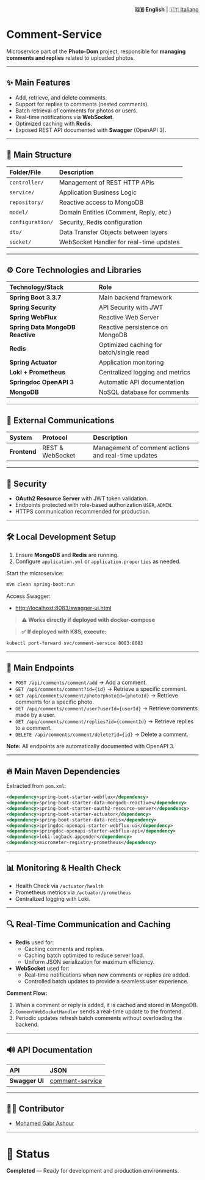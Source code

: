 <p align="right">
  <strong>🇬🇧 English</strong> |
  <a href="./README.md">🇮🇹 Italiano</a>
</p>

# Comment-Service

Microservice part of the **Photo-Dom** project, responsible for **managing comments and replies** related to uploaded photos.

---

## ✨ Main Features

- Add, retrieve, and delete comments.
- Support for replies to comments (nested comments).
- Batch retrieval of comments for photos or users.
- Real-time notifications via **WebSocket**.
- Optimized caching with **Redis**.
- Exposed REST API documented with **Swagger** (OpenAPI 3).

---

## 💾 Main Structure

| Folder/File            | Description                                     |
| :--------------------- | :---------------------------------------------- |
| `controller/`           | Management of REST HTTP APIs                   |
| `service/`              | Application Business Logic                     |
| `repository/`           | Reactive access to MongoDB                     |
| `model/`                | Domain Entities (Comment, Reply, etc.)          |
| `configuration/`        | Security, Redis configuration                  |
| `dto/`                  | Data Transfer Objects between layers           |
| `socket/`               | WebSocket Handler for real-time updates        |

---

## ⚙️ Core Technologies and Libraries

| Technology/Stack                 | Role                                     |
| :-------------------------------- | :--------------------------------------- |
| **Spring Boot 3.3.7**             | Main backend framework                  |
| **Spring Security**               | API Security with JWT                  |
| **Spring WebFlux**                | Reactive Web Server                     |
| **Spring Data MongoDB Reactive**  | Reactive persistence on MongoDB         |
| **Redis**                         | Optimized caching for batch/single read |
| **Spring Actuator**               | Application monitoring                  |
| **Loki + Prometheus**             | Centralized logging and metrics         |
| **Springdoc OpenAPI 3**           | Automatic API documentation             |
| **MongoDB**                       | NoSQL database for comments             |

---

## 🔗 External Communications

| System           | Protocol | Description                            |
| :--------------- | :-------- | :------------------------------------- |
| **Frontend**     | REST & WebSocket | Management of comment actions and real-time updates |

---

## 🔐 Security

- **OAuth2 Resource Server** with JWT token validation.
- Endpoints protected with role-based authorization `USER`, `ADMIN`.
- HTTPS communication recommended for production.

---

## 🛠️ Local Development Setup

1. Ensure **MongoDB** and **Redis** are running.
2. Configure `application.yml` or `application.properties` as needed.

Start the microservice:

```bash
mvn clean spring-boot:run
```

Access Swagger:

- [http://localhost:8083/swagger-ui.html](http://localhost:8083/swagger-ui.html)

> **⚠️ Works directly if deployed with docker-compose**

> **✅ If deployed with K8S, execute:**
   ```bash
   kubectl port-forward svc/comment-service 8083:8083
   ```

---

## 📃 Main Endpoints

- `POST /api/comments/comment/add` → Add a comment.
- `GET /api/comments/comment?id={id}` → Retrieve a specific comment.
- `GET /api/comments/comment/photo?photoId={photoId}` → Retrieve comments for a specific photo.
- `GET /api/comments/comment/user?userId={userId}` → Retrieve comments made by a user.
- `GET /api/comments/comment/replies?id={commentId}` → Retrieve replies to a comment.
- `DELETE /api/comments/comment/delete?id={id}` → Delete a comment.

**Note:** All endpoints are automatically documented with OpenAPI 3.

---

## 🔥 Main Maven Dependencies

Extracted from `pom.xml`:

```xml
<dependency>spring-boot-starter-webflux</dependency>
<dependency>spring-boot-starter-data-mongodb-reactive</dependency>
<dependency>spring-boot-starter-oauth2-resource-server</dependency>
<dependency>spring-boot-starter-actuator</dependency>
<dependency>spring-boot-starter-data-redis</dependency>
<dependency>springdoc-openapi-starter-webflux-ui</dependency>
<dependency>springdoc-openapi-starter-webflux-api</dependency>
<dependency>loki-logback-appender</dependency>
<dependency>micrometer-registry-prometheus</dependency>
```

---

## 📊 Monitoring & Health Check

- Health Check via `/actuator/health`
- Prometheus metrics via `/actuator/prometheus`
- Centralized logging with Loki.

---

## 🔍 Real-Time Communication and Caching

- **Redis** used for:
  - Caching comments and replies.
  - Caching batch optimized to reduce server load.
  - Uniform JSON serialization for maximum efficiency.
- **WebSocket** used for:
  - Real-time notifications when new comments or replies are added.
  - Controlled batch updates to provide a seamless user experience.

**Comment Flow:**
1. When a comment or reply is added, it is cached and stored in MongoDB.
2. `CommentWebSocketHandler` sends a real-time update to the frontend.
3. Periodic updates refresh batch comments without overloading the backend.



---

## 🔊 API Documentation

| API                          | JSON                                      |
| :--------------------------  | :----------------------------------       |
| **Swagger UI**               | [comment-service](../docs/api/comment-api.json) |

---

## 👨‍💼 Contributor

- [Mohamed Gabr Ashour](https://github.com/Avalanche-git-dev)

---

# 🌟 Status

**Completed** — Ready for development and production environments.

